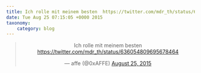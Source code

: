 ```yaml
---
title: Ich rolle mit meinem besten  https://twitter.com/mdr_th/status/636054809695678464
date: Tue Aug 25 07:15:05 +0000 2015
taxonomy:
    category: blog
---
```

<blockquote class="twitter-tweet" align="center" width="350"><p lang="de" dir="ltr">Ich rolle mit meinem besten  <a href="https://twitter.com/mdr_th/status/636054809695678464">https://twitter.com/mdr_th/status/636054809695678464</a></p>&mdash; affe (@0xAFFE) <a href="https://twitter.com/0xAFFE/status/636074299204476928">August 25, 2015</a></blockquote>

